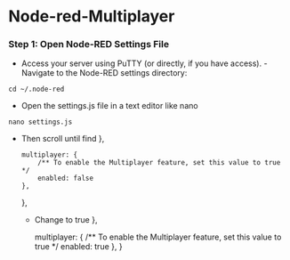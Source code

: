 # Node-red-Multiplayer
### Step 1: Open Node-RED Settings File
  - Access your server using PuTTY (or directly, if you have access).
  -Navigate to the Node-RED settings directory:
  ```
  cd ~/.node-red
  ```
  - Open the settings.js file in a text editor like nano
  ```
  nano settings.js
  ```
  - Then scroll until find
            },

        multiplayer: {
            /** To enable the Multiplayer feature, set this value to true */
            enabled: false
        },
    },
    - Change to true
             },

        multiplayer: {
            /** To enable the Multiplayer feature, set this value to true */
            enabled: true
        },
    }
